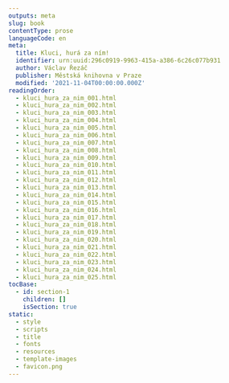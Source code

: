```yaml
---
outputs: meta
slug: book
contentType: prose
languageCode: en
meta:
  title: Kluci, hurá za ním!
  identifier: urn:uuid:296c0919-9963-415a-a386-6c26c077b931
  author: Václav Řezáč
  publisher: Městská knihovna v Praze
  modified: '2021-11-04T00:00:00.000Z'
readingOrder:
  - kluci_hura_za_nim_001.html
  - kluci_hura_za_nim_002.html
  - kluci_hura_za_nim_003.html
  - kluci_hura_za_nim_004.html
  - kluci_hura_za_nim_005.html
  - kluci_hura_za_nim_006.html
  - kluci_hura_za_nim_007.html
  - kluci_hura_za_nim_008.html
  - kluci_hura_za_nim_009.html
  - kluci_hura_za_nim_010.html
  - kluci_hura_za_nim_011.html
  - kluci_hura_za_nim_012.html
  - kluci_hura_za_nim_013.html
  - kluci_hura_za_nim_014.html
  - kluci_hura_za_nim_015.html
  - kluci_hura_za_nim_016.html
  - kluci_hura_za_nim_017.html
  - kluci_hura_za_nim_018.html
  - kluci_hura_za_nim_019.html
  - kluci_hura_za_nim_020.html
  - kluci_hura_za_nim_021.html
  - kluci_hura_za_nim_022.html
  - kluci_hura_za_nim_023.html
  - kluci_hura_za_nim_024.html
  - kluci_hura_za_nim_025.html
tocBase:
  - id: section-1
    children: []
    isSection: true
static:
  - style
  - scripts
  - title
  - fonts
  - resources
  - template-images
  - favicon.png
---
```

